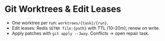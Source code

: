 # Git Worktrees & Edit Leases

- One worktree per run: `worktrees/{task}/{run}`.
- Edit leases: Redis `SETNX file:{path}` with TTL (10–20m); renew on write.
- Apply patches with `git apply --3way`. Conflicts → open repair task.
